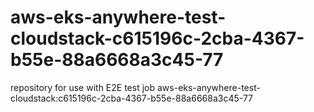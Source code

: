 # aws-eks-anywhere-test-cloudstack-c615196c-2cba-4367-b55e-88a6668a3c45-77
repository for use with E2E test job aws-eks-anywhere-test-cloudstack:c615196c-2cba-4367-b55e-88a6668a3c45-77
